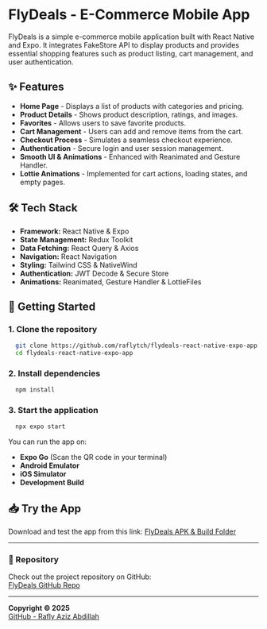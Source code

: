 # FlyDeals - E-Commerce Mobile App

FlyDeals is a simple e-commerce mobile application built with React Native and Expo. It integrates FakeStore API to display products and provides essential shopping features such as product listing, cart management, and user authentication.

## ✨ Features

- **Home Page** - Displays a list of products with categories and pricing.
- **Product Details** - Shows product description, ratings, and images.
- **Favorites** - Allows users to save favorite products.
- **Cart Management** - Users can add and remove items from the cart.
- **Checkout Process** - Simulates a seamless checkout experience.
- **Authentication** - Secure login and user session management.
- **Smooth UI & Animations** - Enhanced with Reanimated and Gesture Handler.
- **Lottie Animations** - Implemented for cart actions, loading states, and empty pages.

## 🛠 Tech Stack

- **Framework:** React Native & Expo
- **State Management:** Redux Toolkit
- **Data Fetching:** React Query & Axios
- **Navigation:** React Navigation
- **Styling:** Tailwind CSS & NativeWind
- **Authentication:** JWT Decode & Secure Store
- **Animations:** Reanimated, Gesture Handler & LottieFiles

## 🚀 Getting Started

### 1. Clone the repository

```bash
  git clone https://github.com/raflytch/flydeals-react-native-expo-app.git
  cd flydeals-react-native-expo-app
```

### 2. Install dependencies

```bash
  npm install
```

### 3. Start the application

```bash
  npx expo start
```

You can run the app on:

- **Expo Go** (Scan the QR code in your terminal)
- **Android Emulator**
- **iOS Simulator**
- **Development Build**

## 📥 Try the App

Download and test the app from this link:
[FlyDeals APK & Build Folder](https://drive.google.com/drive/folders/1J6YpIvRcpMT9gPLB2MF4pEm8FlmUmkIW)

---

### 📌 Repository

Check out the project repository on GitHub:  
[FlyDeals GitHub Repo](https://github.com/raflytch/flydeals-react-native-expo-app)

---

**Copyright © 2025**  
[GitHub - Rafly Aziz Abdillah](https://github.com/raflytch)
